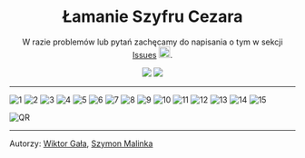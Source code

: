 <h1 align="center">
  Łamanie Szyfru Cezara
</h1>

<p align="center">W razie problemów lub pytań zachęcamy do napisania o tym w sekcji <a href=https://github.com/2C-VLO/AlgorytmEuklidesa/issues>Issues</a> <img src=https://images-ext-2.discordapp.net/external/18-0P1HrYmprJPwlW2YvK5jv8APhxfujyucugS_zirA/https/cdn.frankerfacez.com/emoticon/218530/4 width=20></img>.</p>

<p align="center"><a href="https://twitter.com/simplywiktor"><img href="https://twitter.com/simplywiktor" src=https://cdn.rawgit.com/sindresorhus/awesome/d7305f38d29fed78fa85652e3a63e154dd8e8829/media/badge.svg></a>
<img src=https://img.shields.io/badge/badges-awesome-green.svg></img></p>

---

![1](https://github.com/2C-VLO/Szyfr-Cezara/blob/main/Slides/1.jpg)
![2](https://github.com/2C-VLO/Szyfr-Cezara/blob/main/Slides/2.jpg)
![3](https://github.com/2C-VLO/Szyfr-Cezara/blob/main/Slides/3.jpg)
![4](https://github.com/2C-VLO/Szyfr-Cezara/blob/main/Slides/4.jpg)
![5](https://github.com/2C-VLO/Szyfr-Cezara/blob/main/Slides/5.jpg)
![6](https://github.com/2C-VLO/Szyfr-Cezara/blob/main/Slides/6.jpg)
![7](https://github.com/2C-VLO/Szyfr-Cezara/blob/main/Slides/7.jpg)
![8](https://github.com/2C-VLO/Szyfr-Cezara/blob/main/Slides/8.jpg)
![9](https://github.com/2C-VLO/Szyfr-Cezara/blob/main/Slides/9.jpg)
![10](https://github.com/2C-VLO/Szyfr-Cezara/blob/main/Slides/10.jpg)
![11](https://github.com/2C-VLO/Szyfr-Cezara/blob/main/Slides/11.jpg)
![12](https://github.com/2C-VLO/Szyfr-Cezara/blob/main/Slides/12.jpg)
![13](https://github.com/2C-VLO/Szyfr-Cezara/blob/main/Slides/13.jpg)
![14](https://github.com/2C-VLO/Szyfr-Cezara/blob/main/Slides/14.jpg)
![15](https://github.com/2C-VLO/Szyfr-Cezara/blob/main/Slides/15.jpg)

![QR](https://github.com/2C-VLO/Szyfr-Cezara/blob/main/Slides/QR.png)

---

Autorzy:
<a href=https://github.com/vv1ktor>Wiktor Gała</a>,
<a href=https://github.com/smalinka>Szymon Malinka</a>
